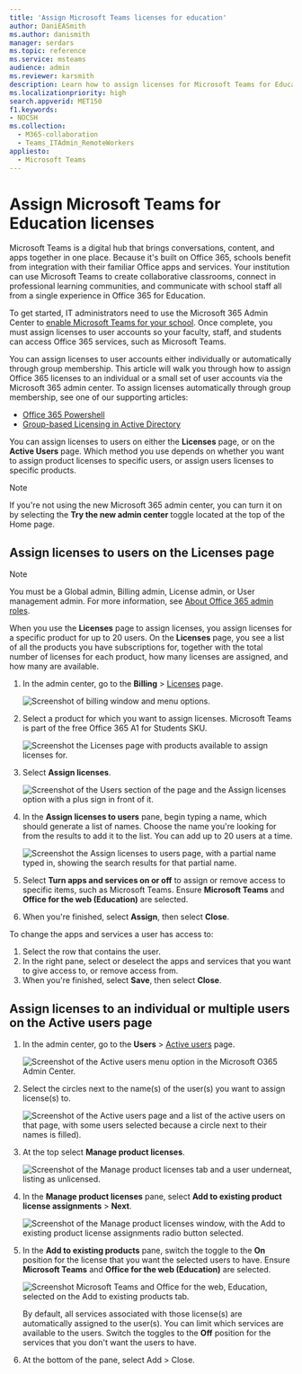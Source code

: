 ```yaml
---
title: 'Assign Microsoft Teams licenses for education'
author: DaniEASmith
ms.author: danismith
manager: serdars
ms.topic: reference
ms.service: msteams
audience: admin
ms.reviewer: karsmith
description: Learn how to assign licenses for Microsoft Teams for Education.
ms.localizationpriority: high
search.appverid: MET150
f1.keywords:
- NOCSH
ms.collection: 
  - M365-collaboration
  - Teams_ITAdmin_RemoteWorkers
appliesto: 
  - Microsoft Teams
---
```


# Assign Microsoft Teams for Education licenses

Microsoft Teams is a digital hub that brings conversations, content, and apps together in one place. Because it's built on Office 365, schools benefit from integration with their familiar Office apps and services. Your institution can use Microsoft Teams to create collaborative classrooms, connect in professional learning communities, and communicate with school staff all from a single experience in Office 365 for Education.

To get started, IT administrators need to use the Microsoft 365 Admin Center to [enable Microsoft Teams for your school](/microsoft-365/education/intune-edu-trial/enable-microsoft-teams).
Once complete, you must assign licenses to user accounts so your faculty, staff, and students can access Office 365 services, such as Microsoft Teams.

You can assign licenses to user accounts either individually or automatically through group membership. This article will walk you through how to assign Office 365 licenses to an individual or a small set of user accounts via the Microsoft 365 admin center. To assign licenses automatically through group membership, see one of our supporting articles:

- [Office 365 Powershell](/office365/enterprise/powershell/assign-licenses-to-user-accounts-with-office-365-powershell)
- [Group-based Licensing in Active Directory](/azure/active-directory/users-groups-roles/licensing-groups-assign)

You can assign licenses to users on either the **Licenses** page, or on the **Active Users** page. Which method you use depends on whether you want to assign product licenses to specific users, or assign users licenses to specific products.

> [!NOTE]
> If you're not using the new Microsoft 365 admin center, you can turn it on by selecting the **Try the new admin center** toggle located at the top of the Home page.

## Assign licenses to users on the Licenses page

> [!NOTE]
> You must be a Global admin, Billing admin, License admin, or User management admin. For more information, see [About Office 365 admin roles](/microsoft-365/admin/add-users/about-admin-roles).

When you use the **Licenses** page to assign licenses, you assign licenses for a specific product for up to 20 users. On the **Licenses** page, you see a list of all the products you have subscriptions for, together with the total number of licenses for each product, how many licenses are assigned, and how many are available.

1. In the admin center, go to the **Billing** > [Licenses](https://go.microsoft.com/fwlink/p/?linkid=842264) page.

   ![Screenshot of billing window and menu options.](media/EDU-Lic-Billing-License.png)
2. Select a product for which you want to assign licenses. Microsoft Teams is part of the free Office 365 A1 for Students SKU.

   ![Screenshot the Licenses page with products available to assign licenses for.](media/EDU-Lic-Licenses-Products.png)
3. Select **Assign licenses**.

   ![Screenshot of the Users section of the page and the Assign licenses option with a plus sign in front of it.](media/EDU-Lic-Assign-Licenses.png)
4. In the **Assign licenses to users** pane, begin typing a name, which should generate a list of names. Choose the name you're looking for from the results to add it to the list. You can add up to 20 users at a time.

   ![Screenshot the Assign licenses to users page, with a partial name typed in, showing the search results for that partial name.](media/EDU-Lic-Assign-Licenses-Users.png)
5. Select **Turn apps and services on or off** to assign or remove access to specific items, such as Microsoft Teams. Ensure **Microsoft Teams** and **Office for the web (Education)** are selected.
6. When you're finished, select **Assign**, then select **Close**.

To change the apps and services a user has access to:

1. Select the row that contains the user.
1. In the right pane, select or deselect the apps and services that you want to give access to, or remove access from.
1. When you're finished, select **Save**, then select **Close**.

## Assign licenses to an individual or multiple users on the Active users page

1. In the admin center, go to the **Users** > [Active users](https://go.microsoft.com/fwlink/p/?linkid=834822) page.

   ![Screenshot of the Active users menu option in the Microsoft O365 Admin Center.](media/EDU-Lic-Active-Users.png)
2. Select the circles next to the name(s) of the user(s) you want to assign license(s) to.

   ![Screenshot of the Active users page and a list of the active users on that page, with some users selected because a circle next to their names is filled).](media/EDU-Lic-Active-Users-List.png)
3. At the top select **Manage product licenses**.

   ![Screenshot of the Manage product licenses tab and a user underneat, listing as unlicensed.](media/EDU-Lic-Manage-Product-Licenses.png)
4. In the **Manage product licenses** pane, select **Add to existing product license assignments** > **Next**.

   ![Screenshot of the Manage product licenses window, with the Add to existing product license assignments radio button selected.](media/EDU-Lic-Add-Existing-Product.png)
5. In the **Add to existing products** pane, switch the toggle to the **On** position for the license that you want the selected users to have. Ensure **Microsoft Teams** and **Office for the web (Education)** are selected.

   ![Screenshot Microsoft Teams and Office for the web, Education, selected on the Add to existing products tab.](media/EDU-Lic-Add-Existing-Products.png)

   By default, all services associated with those license(s) are automatically assigned to the user(s). You can limit which services are available to the users. Switch the toggles to the **Off** position for the services that you don't want the users to have.
6. At the bottom of the pane, select Add > Close.
